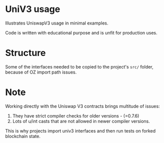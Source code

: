 # UniV3 usage

Illustrates UniswapV3 usage in minimal examples.

Code is written with educational purpose and is unfit for production uses.

# Structure
Some of the interfaces needed to be copied to the project's `src/` folder, because of OZ import path issues.

# Note
Working directly with the Uniswap V3 contracts brings multitude of issues:
1. They have strict compiler checks for older versions - (=0.7.6)
2. Lots of u/int casts that are not allowed in newer compiler versions.

This is why projects import univ3 interfaces and then run tests on forked blockchain state.
